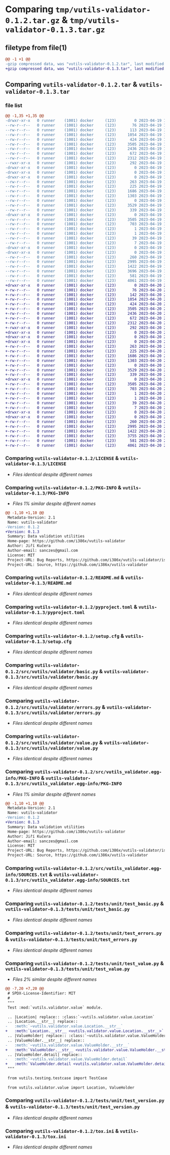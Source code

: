 # Comparing `tmp/vutils-validator-0.1.2.tar.gz` & `tmp/vutils-validator-0.1.3.tar.gz`

## filetype from file(1)

```diff
@@ -1 +1 @@
-gzip compressed data, was "vutils-validator-0.1.2.tar", last modified: Wed Apr 19 13:48:26 2023, max compression
+gzip compressed data, was "vutils-validator-0.1.3.tar", last modified: Thu Apr 20 20:59:56 2023, max compression
```

## Comparing `vutils-validator-0.1.2.tar` & `vutils-validator-0.1.3.tar`

### file list

```diff
@@ -1,35 +1,35 @@
-drwxr-xr-x   0 runner    (1001) docker     (123)        0 2023-04-19 13:48:26.521265 vutils-validator-0.1.2/
--rw-r--r--   0 runner    (1001) docker     (123)       76 2023-04-19 13:48:08.000000 vutils-validator-0.1.2/AUTHORS.md
--rw-r--r--   0 runner    (1001) docker     (123)      113 2023-04-19 13:48:08.000000 vutils-validator-0.1.2/ChangeLog.md
--rw-r--r--   0 runner    (1001) docker     (123)     1054 2023-04-19 13:48:08.000000 vutils-validator-0.1.2/LICENSE
--rw-r--r--   0 runner    (1001) docker     (123)      424 2023-04-19 13:48:08.000000 vutils-validator-0.1.2/MANIFEST.in
--rw-r--r--   0 runner    (1001) docker     (123)     3505 2023-04-19 13:48:26.521265 vutils-validator-0.1.2/PKG-INFO
--rw-r--r--   0 runner    (1001) docker     (123)     2436 2023-04-19 13:48:08.000000 vutils-validator-0.1.2/README.md
--rw-r--r--   0 runner    (1001) docker     (123)      672 2023-04-19 13:48:08.000000 vutils-validator-0.1.2/pyproject.toml
--rw-r--r--   0 runner    (1001) docker     (123)     2312 2023-04-19 13:48:26.521265 vutils-validator-0.1.2/setup.cfg
--rwxr-xr-x   0 runner    (1001) docker     (123)      292 2023-04-19 13:48:08.000000 vutils-validator-0.1.2/setup.py
-drwxr-xr-x   0 runner    (1001) docker     (123)        0 2023-04-19 13:48:26.513265 vutils-validator-0.1.2/src/
-drwxr-xr-x   0 runner    (1001) docker     (123)        0 2023-04-19 13:48:26.513265 vutils-validator-0.1.2/src/vutils/
-drwxr-xr-x   0 runner    (1001) docker     (123)        0 2023-04-19 13:48:26.517265 vutils-validator-0.1.2/src/vutils/validator/
--rw-r--r--   0 runner    (1001) docker     (123)      263 2023-04-19 13:48:08.000000 vutils-validator-0.1.2/src/vutils/validator/__init__.py
--rw-r--r--   0 runner    (1001) docker     (123)      225 2023-04-19 13:48:08.000000 vutils-validator-0.1.2/src/vutils/validator/__init__.pyi
--rw-r--r--   0 runner    (1001) docker     (123)     1686 2023-04-19 13:48:08.000000 vutils-validator-0.1.2/src/vutils/validator/basic.py
--rw-r--r--   0 runner    (1001) docker     (123)     1303 2023-04-19 13:48:08.000000 vutils-validator-0.1.2/src/vutils/validator/errors.py
--rw-r--r--   0 runner    (1001) docker     (123)        0 2023-04-19 13:48:08.000000 vutils-validator-0.1.2/src/vutils/validator/py.typed
--rw-r--r--   0 runner    (1001) docker     (123)     3529 2023-04-19 13:48:08.000000 vutils-validator-0.1.2/src/vutils/validator/value.py
--rw-r--r--   0 runner    (1001) docker     (123)      339 2023-04-19 13:48:08.000000 vutils-validator-0.1.2/src/vutils/validator/version.py
-drwxr-xr-x   0 runner    (1001) docker     (123)        0 2023-04-19 13:48:26.521265 vutils-validator-0.1.2/src/vutils_validator.egg-info/
--rw-r--r--   0 runner    (1001) docker     (123)     3505 2023-04-19 13:48:26.000000 vutils-validator-0.1.2/src/vutils_validator.egg-info/PKG-INFO
--rw-r--r--   0 runner    (1001) docker     (123)      703 2023-04-19 13:48:26.000000 vutils-validator-0.1.2/src/vutils_validator.egg-info/SOURCES.txt
--rw-r--r--   0 runner    (1001) docker     (123)        1 2023-04-19 13:48:26.000000 vutils-validator-0.1.2/src/vutils_validator.egg-info/dependency_links.txt
--rw-r--r--   0 runner    (1001) docker     (123)        1 2023-04-19 13:48:26.000000 vutils-validator-0.1.2/src/vutils_validator.egg-info/not-zip-safe
--rw-r--r--   0 runner    (1001) docker     (123)       39 2023-04-19 13:48:26.000000 vutils-validator-0.1.2/src/vutils_validator.egg-info/requires.txt
--rw-r--r--   0 runner    (1001) docker     (123)        7 2023-04-19 13:48:26.000000 vutils-validator-0.1.2/src/vutils_validator.egg-info/top_level.txt
-drwxr-xr-x   0 runner    (1001) docker     (123)        0 2023-04-19 13:48:26.513265 vutils-validator-0.1.2/tests/
-drwxr-xr-x   0 runner    (1001) docker     (123)        0 2023-04-19 13:48:26.521265 vutils-validator-0.1.2/tests/unit/
--rw-r--r--   0 runner    (1001) docker     (123)      260 2023-04-19 13:48:08.000000 vutils-validator-0.1.2/tests/unit/__init__.py
--rw-r--r--   0 runner    (1001) docker     (123)     2995 2023-04-19 13:48:08.000000 vutils-validator-0.1.2/tests/unit/test_basic.py
--rw-r--r--   0 runner    (1001) docker     (123)     1422 2023-04-19 13:48:08.000000 vutils-validator-0.1.2/tests/unit/test_errors.py
--rw-r--r--   0 runner    (1001) docker     (123)     3696 2023-04-19 13:48:08.000000 vutils-validator-0.1.2/tests/unit/test_value.py
--rw-r--r--   0 runner    (1001) docker     (123)      581 2023-04-19 13:48:08.000000 vutils-validator-0.1.2/tests/unit/test_version.py
--rw-r--r--   0 runner    (1001) docker     (123)     4061 2023-04-19 13:48:08.000000 vutils-validator-0.1.2/tox.ini
+drwxr-xr-x   0 runner    (1001) docker     (123)        0 2023-04-20 20:59:56.871439 vutils-validator-0.1.3/
+-rw-r--r--   0 runner    (1001) docker     (123)       76 2023-04-20 20:59:40.000000 vutils-validator-0.1.3/AUTHORS.md
+-rw-r--r--   0 runner    (1001) docker     (123)      142 2023-04-20 20:59:40.000000 vutils-validator-0.1.3/ChangeLog.md
+-rw-r--r--   0 runner    (1001) docker     (123)     1054 2023-04-20 20:59:40.000000 vutils-validator-0.1.3/LICENSE
+-rw-r--r--   0 runner    (1001) docker     (123)      424 2023-04-20 20:59:40.000000 vutils-validator-0.1.3/MANIFEST.in
+-rw-r--r--   0 runner    (1001) docker     (123)     3505 2023-04-20 20:59:56.871439 vutils-validator-0.1.3/PKG-INFO
+-rw-r--r--   0 runner    (1001) docker     (123)     2436 2023-04-20 20:59:40.000000 vutils-validator-0.1.3/README.md
+-rw-r--r--   0 runner    (1001) docker     (123)      672 2023-04-20 20:59:40.000000 vutils-validator-0.1.3/pyproject.toml
+-rw-r--r--   0 runner    (1001) docker     (123)     2312 2023-04-20 20:59:56.875439 vutils-validator-0.1.3/setup.cfg
+-rwxr-xr-x   0 runner    (1001) docker     (123)      292 2023-04-20 20:59:40.000000 vutils-validator-0.1.3/setup.py
+drwxr-xr-x   0 runner    (1001) docker     (123)        0 2023-04-20 20:59:56.867439 vutils-validator-0.1.3/src/
+drwxr-xr-x   0 runner    (1001) docker     (123)        0 2023-04-20 20:59:56.867439 vutils-validator-0.1.3/src/vutils/
+drwxr-xr-x   0 runner    (1001) docker     (123)        0 2023-04-20 20:59:56.871439 vutils-validator-0.1.3/src/vutils/validator/
+-rw-r--r--   0 runner    (1001) docker     (123)      263 2023-04-20 20:59:40.000000 vutils-validator-0.1.3/src/vutils/validator/__init__.py
+-rw-r--r--   0 runner    (1001) docker     (123)      225 2023-04-20 20:59:40.000000 vutils-validator-0.1.3/src/vutils/validator/__init__.pyi
+-rw-r--r--   0 runner    (1001) docker     (123)     1686 2023-04-20 20:59:40.000000 vutils-validator-0.1.3/src/vutils/validator/basic.py
+-rw-r--r--   0 runner    (1001) docker     (123)     1303 2023-04-20 20:59:40.000000 vutils-validator-0.1.3/src/vutils/validator/errors.py
+-rw-r--r--   0 runner    (1001) docker     (123)        0 2023-04-20 20:59:40.000000 vutils-validator-0.1.3/src/vutils/validator/py.typed
+-rw-r--r--   0 runner    (1001) docker     (123)     3529 2023-04-20 20:59:40.000000 vutils-validator-0.1.3/src/vutils/validator/value.py
+-rw-r--r--   0 runner    (1001) docker     (123)      339 2023-04-20 20:59:40.000000 vutils-validator-0.1.3/src/vutils/validator/version.py
+drwxr-xr-x   0 runner    (1001) docker     (123)        0 2023-04-20 20:59:56.871439 vutils-validator-0.1.3/src/vutils_validator.egg-info/
+-rw-r--r--   0 runner    (1001) docker     (123)     3505 2023-04-20 20:59:56.000000 vutils-validator-0.1.3/src/vutils_validator.egg-info/PKG-INFO
+-rw-r--r--   0 runner    (1001) docker     (123)      703 2023-04-20 20:59:56.000000 vutils-validator-0.1.3/src/vutils_validator.egg-info/SOURCES.txt
+-rw-r--r--   0 runner    (1001) docker     (123)        1 2023-04-20 20:59:56.000000 vutils-validator-0.1.3/src/vutils_validator.egg-info/dependency_links.txt
+-rw-r--r--   0 runner    (1001) docker     (123)        1 2023-04-20 20:59:56.000000 vutils-validator-0.1.3/src/vutils_validator.egg-info/not-zip-safe
+-rw-r--r--   0 runner    (1001) docker     (123)       39 2023-04-20 20:59:56.000000 vutils-validator-0.1.3/src/vutils_validator.egg-info/requires.txt
+-rw-r--r--   0 runner    (1001) docker     (123)        7 2023-04-20 20:59:56.000000 vutils-validator-0.1.3/src/vutils_validator.egg-info/top_level.txt
+drwxr-xr-x   0 runner    (1001) docker     (123)        0 2023-04-20 20:59:56.867439 vutils-validator-0.1.3/tests/
+drwxr-xr-x   0 runner    (1001) docker     (123)        0 2023-04-20 20:59:56.871439 vutils-validator-0.1.3/tests/unit/
+-rw-r--r--   0 runner    (1001) docker     (123)      260 2023-04-20 20:59:40.000000 vutils-validator-0.1.3/tests/unit/__init__.py
+-rw-r--r--   0 runner    (1001) docker     (123)     2995 2023-04-20 20:59:40.000000 vutils-validator-0.1.3/tests/unit/test_basic.py
+-rw-r--r--   0 runner    (1001) docker     (123)     1422 2023-04-20 20:59:40.000000 vutils-validator-0.1.3/tests/unit/test_errors.py
+-rw-r--r--   0 runner    (1001) docker     (123)     3755 2023-04-20 20:59:40.000000 vutils-validator-0.1.3/tests/unit/test_value.py
+-rw-r--r--   0 runner    (1001) docker     (123)      581 2023-04-20 20:59:40.000000 vutils-validator-0.1.3/tests/unit/test_version.py
+-rw-r--r--   0 runner    (1001) docker     (123)     4061 2023-04-20 20:59:40.000000 vutils-validator-0.1.3/tox.ini
```

### Comparing `vutils-validator-0.1.2/LICENSE` & `vutils-validator-0.1.3/LICENSE`

 * *Files identical despite different names*

### Comparing `vutils-validator-0.1.2/PKG-INFO` & `vutils-validator-0.1.3/PKG-INFO`

 * *Files 1% similar despite different names*

```diff
@@ -1,10 +1,10 @@
 Metadata-Version: 2.1
 Name: vutils-validator
-Version: 0.1.2
+Version: 0.1.3
 Summary: Data validation utilities
 Home-page: https://github.com/i386x/vutils-validator
 Author: Jiří Kučera
 Author-email: sanczes@gmail.com
 License: MIT
 Project-URL: Bug Reports, https://github.com/i386x/vutils-validator/issues
 Project-URL: Source, https://github.com/i386x/vutils-validator
```

### Comparing `vutils-validator-0.1.2/README.md` & `vutils-validator-0.1.3/README.md`

 * *Files identical despite different names*

### Comparing `vutils-validator-0.1.2/pyproject.toml` & `vutils-validator-0.1.3/pyproject.toml`

 * *Files identical despite different names*

### Comparing `vutils-validator-0.1.2/setup.cfg` & `vutils-validator-0.1.3/setup.cfg`

 * *Files identical despite different names*

### Comparing `vutils-validator-0.1.2/src/vutils/validator/basic.py` & `vutils-validator-0.1.3/src/vutils/validator/basic.py`

 * *Files identical despite different names*

### Comparing `vutils-validator-0.1.2/src/vutils/validator/errors.py` & `vutils-validator-0.1.3/src/vutils/validator/errors.py`

 * *Files identical despite different names*

### Comparing `vutils-validator-0.1.2/src/vutils/validator/value.py` & `vutils-validator-0.1.3/src/vutils/validator/value.py`

 * *Files identical despite different names*

### Comparing `vutils-validator-0.1.2/src/vutils_validator.egg-info/PKG-INFO` & `vutils-validator-0.1.3/src/vutils_validator.egg-info/PKG-INFO`

 * *Files 1% similar despite different names*

```diff
@@ -1,10 +1,10 @@
 Metadata-Version: 2.1
 Name: vutils-validator
-Version: 0.1.2
+Version: 0.1.3
 Summary: Data validation utilities
 Home-page: https://github.com/i386x/vutils-validator
 Author: Jiří Kučera
 Author-email: sanczes@gmail.com
 License: MIT
 Project-URL: Bug Reports, https://github.com/i386x/vutils-validator/issues
 Project-URL: Source, https://github.com/i386x/vutils-validator
```

### Comparing `vutils-validator-0.1.2/src/vutils_validator.egg-info/SOURCES.txt` & `vutils-validator-0.1.3/src/vutils_validator.egg-info/SOURCES.txt`

 * *Files identical despite different names*

### Comparing `vutils-validator-0.1.2/tests/unit/test_basic.py` & `vutils-validator-0.1.3/tests/unit/test_basic.py`

 * *Files identical despite different names*

### Comparing `vutils-validator-0.1.2/tests/unit/test_errors.py` & `vutils-validator-0.1.3/tests/unit/test_errors.py`

 * *Files identical despite different names*

### Comparing `vutils-validator-0.1.2/tests/unit/test_value.py` & `vutils-validator-0.1.3/tests/unit/test_value.py`

 * *Files 2% similar despite different names*

```diff
@@ -7,20 +7,20 @@
 # SPDX-License-Identifier: MIT
 #
 """
 Test :mod:`vutils.validator.value` module.
 
 .. |Location| replace:: :class:`~vutils.validator.value.Location`
 .. |Location.__str__| replace::
-   :meth:`~vutils.validator.value.Location.__str__`
+   :meth:`Location.__str__ <vutils.validator.value.Location.__str__>`
 .. |ValueHolder| replace:: :class:`~vutils.validator.value.ValueHolder`
 .. |ValueHolder.__str__| replace::
-   :meth:`~vutils.validator.value.ValueHolder.__str__`
+   :meth:`ValueHolder.__str__ <vutils.validator.value.ValueHolder.__str__>`
 .. |ValueHolder.detail| replace::
-   :meth:`~vutils.validator.value.ValueHolder.detail`
+   :meth:`ValueHolder.detail <vutils.validator.value.ValueHolder.detail>`
 """
 
 from vutils.testing.testcase import TestCase
 
 from vutils.validator.value import Location, ValueHolder
```

### Comparing `vutils-validator-0.1.2/tests/unit/test_version.py` & `vutils-validator-0.1.3/tests/unit/test_version.py`

 * *Files identical despite different names*

### Comparing `vutils-validator-0.1.2/tox.ini` & `vutils-validator-0.1.3/tox.ini`

 * *Files identical despite different names*

